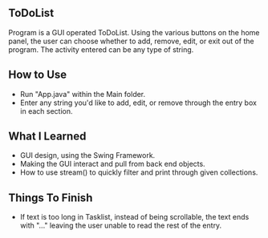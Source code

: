 ## ToDoList

Program is a GUI operated ToDoList. Using the various buttons on the home panel, the user can choose whether to add, remove, edit, or exit out of the program. The activity entered can be any type of string.

## How to Use
- Run "App.java" within the Main folder.
- Enter any string you'd like to add, edit, or remove through the entry box in each section.

## What I Learned
- GUI design, using the Swing Framework.
- Making the GUI interact and pull from back end objects.
- How to use stream() to quickly filter and print through given collections.

## Things To Finish
- If text is too long in Tasklist, instead of being scrollable, the text ends with "..." leaving the user unable to read the rest of the entry.


